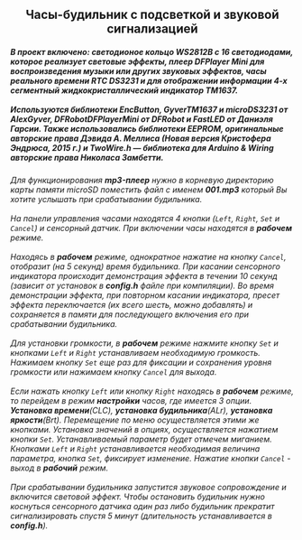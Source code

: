 <H2 align='center'>Часы-будильник с подсветкой и звуковой сигнализацией</H2>

##### В проект включено: светодионое кольцо ***WS2812B*** с 16 светодиодами, которое реализует световые эффекты, плеер ***DFPlayer Mini*** для воспроизведения музыки или других звуковых эффектов, часы реального времени ***RTC DS3231*** и для отображении информации 4-х сегментный жидкокристаллический индикатор ***TM1637***. <br><br>Используются библиотеки EncButton, GyverTM1637 и microDS3231 от AlexGyver, DFRobotDFPlayerMini от DFRobot и FastLED от Даниэля Гарсии. Также использовались библиотеки EEPROM, оригинальные авторские права Дэвида А. Меллиса (Новая версия Кристофера Эндрюса, 2015 г.) и TwoWire.h — библиотека для Arduino & Wiring авторские права Николаса Замбетти.

###### Для функционирования ***mp3-плеер*** нужно в корневую директорию карты памяти microSD поместить файл с именем ***001.mp3*** который Вы хотите услышать при срабатывании будильника. <br><br>На панели управления часами находятся 4 кнопки (`Left`, `Right`, `Set` и `Cancel`) и сенсорный датчик. При включении часы находятся в ***рабочем*** режиме. <br><br>Находясь в ***рабочем*** режиме, однократное нажатие на кнопку `Cancel`, отобразит (на 5 секунд) время будильника. При касании сенсорного индикатора происходит демонстрация эффекта в течении 10 секунд (зависит от установок в ***config.h*** файле при компиляции). Во время демонстрации эффекта, при повторном касании индикатора, пресет эффекта переключается (их всего шесть, можно добавлять) и сохраняется в памяти для последующего включения его при срабатывании будильника. <br><br>Для установки громкости, в ***рабочем*** режиме нажмите кнопку `Set` и кнопками `Left` и `Right` устанавливаем необходимую громкость. Нажимаем кнопку `Set` еще раз для фиксации и сохранения уровня громкости или нажимаем кнопку `Cancel` для выхода. <br><br>Если нажать кнопку `Left` или кнопку `Right` находясь в ***рабочем*** режиме, то перейдем в режим ***настройки*** часов, где имеется 3 опции. ***Установка времени***(CLC), ***установка будильника***(ALr), ***установка яркости***(Brt). Перемещение по меню осуществляется этими же кнопками. Установка значений в опциях, осуществляется нажатием кнопки `Set`. Устанавливаемый параметр будет отмечем миганием. Кнопками `Left` и `Right` устанавливается необходимая величина параметра, кнопка `Set`, фиксирует изменение. Нажатие кнопки `Cancel` - выход в ***рабочий*** режим. <br><br>При срабатывании будильника запустится звуковое сопровождение и включится световой эффект. Чтобы остановить будильник нужно коснуться сенсорного датчика один раз либо будильник прекратит сигнализировать спустя 5 минут (длительность устанавливается в ***config.h***).
